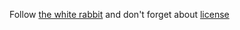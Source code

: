 Follow [the white rabbit](https://medium.com/@e.saichik/intro-to-certificate-based-authentication-in-postgresql-231f717230a8) and don't forget about [license](LICENSE)